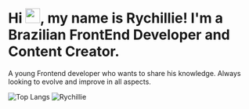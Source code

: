 <h1>Hi <img src="https://raw.githubusercontent.com/MartinHeinz/MartinHeinz/master/wave.gif" width="30px">, my name is Rychillie! I'm a Brazilian FrontEnd Developer and Content Creator.</h1>
<p>A young Frontend developer who wants to share his knowledge. Always looking to evolve and improve in all aspects.</p>

![Top Langs](https://github-readme-stats.vercel.app/api/top-langs/?username=rychillie&langs_count=3&theme=onedark)
![Rychillie](https://github-readme-stats.vercel.app/api?username=rychillie&show_icons=true&theme=onedark)
